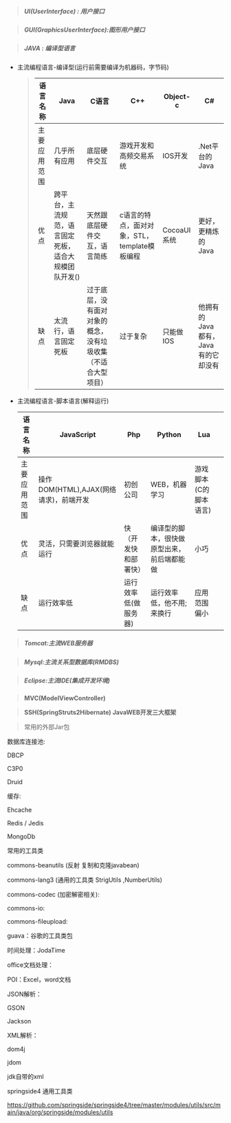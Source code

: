 > ##### UI(UserInterface) :  用户接口

> ##### GUI(GraphicsUserInterface):图形用户接口

> ##### JAVA :  编译型语言


-   主流编程语言-编译型(运行前需要编译为机器码，字节码)

    > | 语言名称   | Java                        | C语言                            | C++                          | Object-c  | C#                    |
    > | ------ | --------------------------- | ------------------------------ | ---------------------------- | --------- | --------------------- |
    > | 主要应用范围 | 几乎所有应用                      | 底层硬件交互                         | 游戏开发和高频交易系统                  | IOS开发     | .Net平台的Java           |
    > | 优点     | 跨平台，主流规范，语言固定死板，适合大规模团队开发() | 天然跟底层硬件交互，语言简练                 | c语言的特点，面对对象，STL，template模板编程 | CocoaUI系统 | 更好，更精炼的Java           |
    > | 缺点     | 太流行，语言固定死板                  | 过于底层，没有面对对象的概念，没有垃圾收集（不适合大型项目） | 过于复杂                         | 只能做IOS    | 他拥有的Java都有，Java有的它却没有 |

-   主流编程语言-脚本语言(解释运行)

    | 语言名称   | JavaScript                  | Php         | Python                | Lua          |      |
    | ------ | --------------------------- | ----------- | --------------------- | ------------ | ---- |
    | 主要应用范围 | 操作DOM(HTML),AJAX(网络请求)，前端开发 | 初创公司        | WEB，机器学习              | 游戏脚本(C的脚本语言) |      |
    | 优点     | 灵活，只需要浏览器就能运行               | 快（开发快和部署快）  | 编译型的脚本，很快做原型出来，前后端都能做 | 小巧           |      |
    | 缺点     | 运行效率低                       | 运行效率低(做服务器) | 运行效率低，他不用;来换行         | 应用范围偏小       |      |


> ##### Tomcat:主流WEB服务器

> ##### Mysql:主流关系型数据库(RMDBS)

> ##### Eclipse:主流IDE(集成开发环境)

> **MVC(ModelViewController)**

> **SSH(SpringStruts2Hibernate) JavaWEB开发三大框架**





> 常用的外部Jar包

数据库连接池:

DBCP

C3P0 

Druid

缓存:

Ehcache

Redis / Jedis

MongoDb

常用的工具类

commons-beanutils  (反射 复制和克隆javabean)

commons-lang3  (通用的工具类 StrigUtils ,NumberUtils)

commons-codec (加密解密相关):

commons-io:

commons-fileupload:

guava：谷歌的工具类包

时间处理：JodaTime



office文档处理：

POI：Excel，word文档



JSON解析：

GSON

Jackson



XML解析：

dom4j

jdom

jdk自带的xml



springside4 通用工具类 

https://github.com/springside/springside4/tree/master/modules/utils/src/main/java/org/springside/modules/utils

